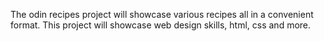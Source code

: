 The odin recipes project will showcase various recipes all in a convenient format. This project will showcase web design skills, html, css and more.
